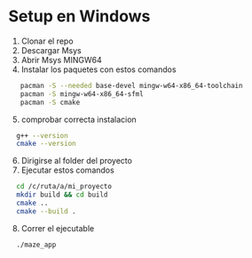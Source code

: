 # Setup en Windows

1. Clonar el repo
2. Descargar Msys
3. Abrir Msys MINGW64
4. Instalar los paquetes con estos comandos
```bash
   pacman -S --needed base-devel mingw-w64-x86_64-toolchain
   pacman -S mingw-w64-x86_64-sfml
   pacman -S cmake

```
5. comprobar correcta instalacion
```bash
  g++ --version
  cmake --version
```
6. Dirigirse al folder del proyecto
7. Ejecutar estos comandos
```bash
  cd /c/ruta/a/mi_proyecto
  mkdir build && cd build
  cmake ..
  cmake --build .
```
8. Correr el ejecutable
```bash
  ./maze_app
```
